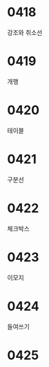 # 0418
강조와 취소선
# 0419
개행
# 0420
테이블
# 0421
구분선
# 0422
체크박스
# 0423
이모지
# 0424
들여쓰기
# 0425
``` 없이 형식화된문서 넣기
